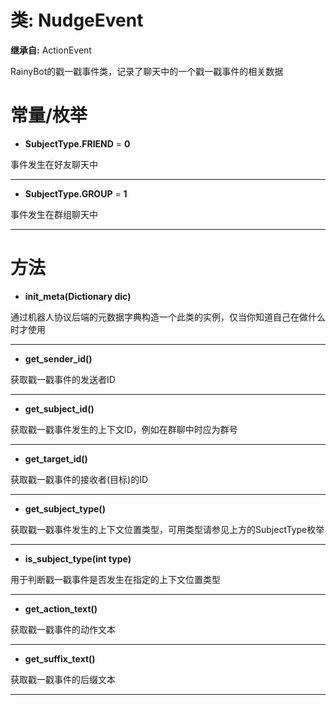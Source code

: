 # 类: NudgeEvent  
  
**继承自:** ActionEvent  
  
RainyBot的戳一戳事件类，记录了聊天中的一个戳一戳事件的相关数据  
  
# 常量/枚举  
  
- **SubjectType.FRIEND** = **0**  
  
事件发生在好友聊天中  
  
---  
  
- **SubjectType.GROUP** = **1**  
  
事件发生在群组聊天中  
  
---  
  
# 方法 
  
- **init_meta(Dictionary dic)**  
  
通过机器人协议后端的元数据字典构造一个此类的实例，仅当你知道自己在做什么时才使用  
  
---  
  
- **get_sender_id()**  
  
获取戳一戳事件的发送者ID  
  
---  
  
- **get_subject_id()**  
  
获取戳一戳事件发生的上下文ID，例如在群聊中时应为群号  
  
---  
  
- **get_target_id()**  
  
获取戳一戳事件的接收者(目标)的ID  
  
---  
  
- **get_subject_type()**  
  
获取戳一戳事件发生的上下文位置类型，可用类型请参见上方的SubjectType枚举  
  
---  
  
- **is_subject_type(int type)**  
  
用于判断戳一戳事件是否发生在指定的上下文位置类型  
  
---  
  
- **get_action_text()**  
  
获取戳一戳事件的动作文本  
  
---  
  
- **get_suffix_text()**  
  
获取戳一戳事件的后缀文本  
  
---  
  

